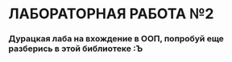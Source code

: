 # ЛАБОРАТОРНАЯ РАБОТА №2

### Дурацкая лаба на вхождение в ООП, попробуй еще разберись в этой библиотеке :Ъ